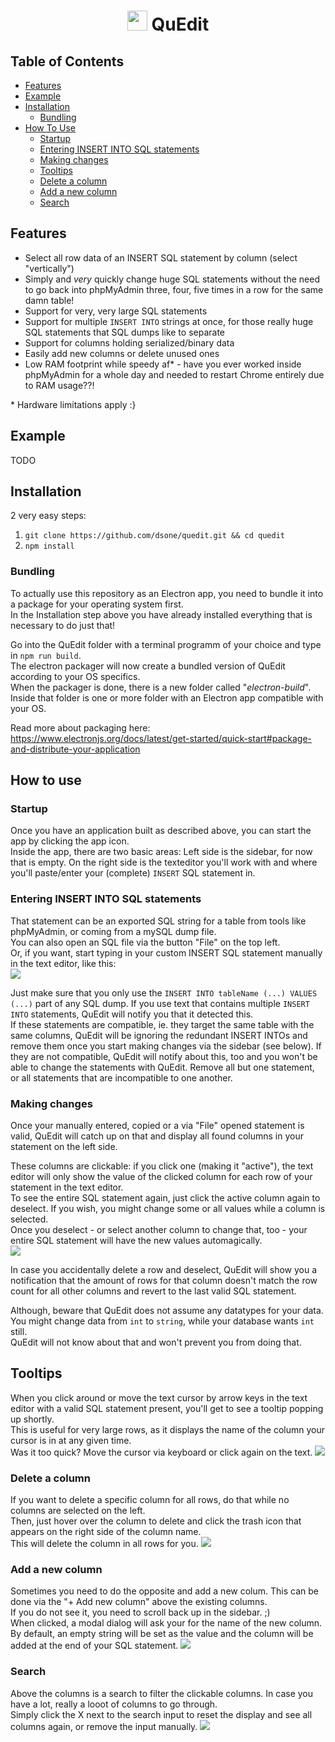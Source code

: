 <h1 align="center">
	<a href="https://github.com/dsone/quedit.git" target="_blank" rel="noopener noreferrer"><img src="src/img/logo.png?raw=true" width="32px"/></a> QuEdit
</h1>

## Table of Contents
- [Features](#features)
- [Example](#example)
- [Installation](#installation)
    - [Bundling](#bundling)
- [How To Use](#how-to-use)
    - [Startup](#startup)
    - [Entering INSERT INTO SQL statements](#entering-insert-into-sql-statements)
    - [Making changes](#making-changes)
    - [Tooltips](#tooltips)
    - [Delete a column](#delete-a-column)
    - [Add a new column](#add-a-new-column)
    - [Search](#search)

## Features
- Select all row data of an INSERT SQL statement by column (select "vertically")
- Simply and _very_ quickly change huge SQL statements without the need to go back into phpMyAdmin three, four, five times in a row for the same damn table!
- Support for very, very large SQL statements
- Support for multiple `INSERT INTO` strings at once, for those really huge SQL statements that SQL dumps like to separate
- Support for columns holding serialized/binary data
- Easily add new columns or delete unused ones
- Low RAM footprint while speedy af* - have you ever worked inside phpMyAdmin for a whole day and needed to restart Chrome entirely due to RAM usage??!

\* Hardware limitations apply :} 

## Example
TODO

## Installation
2 very easy steps:
1. `git clone https://github.com/dsone/quedit.git && cd quedit`
2. `npm install`

### Bundling
To actually use this repository as an Electron app, you need to bundle it into a package for your operating system first.  
In the Installation step above you have already installed everything that is necessary to do just that!  
  
Go into the QuEdit folder with a terminal programm of your choice and type in `npm run build`.  
The electron packager will now create a bundled version of QuEdit according to your OS specifics.  
When the packager is done, there is a new folder called "_electron-build_".  
Inside that folder is one or more folder with an Electron app compatible with your OS.
  
Read more about packaging here:
https://www.electronjs.org/docs/latest/get-started/quick-start#package-and-distribute-your-application

## How to use

### Startup
Once you have an application built as described above, you can start the app by clicking the app icon.  
Inside the app, there are two basic areas: Left side is the sidebar, for now that is empty.
On the right side is the texteditor you'll work with and where you'll paste/enter your (complete) `INSERT` SQL statement in.
  
### Entering INSERT INTO SQL statements
That statement can be an exported SQL string for a table from tools like phpMyAdmin, or coming from a mySQL dump file.  
You can also open an SQL file via the button "File" on the top left.  
Or, if you want, start typing in your custom INSERT SQL statement manually in the text editor, like this:  
<img src="./src/img/manual_input.gif" />
  

Just make sure that you only use the `INSERT INTO tableName (...) VALUES (...)` part of any SQL dump. If you use text that contains multiple `INSERT INTO` statements, QuEdit will notify you that it detected this.  
If these statements are compatible, ie. they target the same table with the same columns, QuEdit will be ignoring the redundant INSERT INTOs and remove them once you start making changes via the sidebar (see below). If they are not compatible, QuEdit will notify about this, too and you won't be able to change the statements with QuEdit. Remove all but one statement, or all statements that are incompatible to one another.
  
### Making changes
Once your manually entered, copied or a via "File" opened statement is valid, QuEdit will catch up on that and display all found columns in your statement on the left side.  
  
These columns are clickable: if you click one (making it "active"), the text editor will only show the value of the clicked column for each row of your statement in the text editor.  
To see the entire SQL statement again, just click the active column again to deselect. If you wish, you might change some or all values while a column is selected.  
Once you deselect - or select another column to change that, too - your entire SQL statement will have the new values automagically.  
<img src="./src/img/edit.gif" />
  
In case you accidentally delete a row and deselect, QuEdit will show you a notification that the amount of rows for that column doesn't match the row count for all other columns and revert to the last valid SQL statement.  
  
Although, beware that QuEdit does not assume any datatypes for your data. You might change data from `int` to `string`, while your database wants `int` still.  
QuEdit will not know about that and won't prevent you from doing that.


## Tooltips
When you click around or move the text cursor by arrow keys in the text editor with a valid SQL statement present, you'll get to see a tooltip popping up shortly.  
This is useful for very large rows, as it displays the name of the column your cursor is in at any given time.  
Was it too quick? Move the cursor via keyboard or click again on the text.
<img src="./src/img/tool_tip.gif" />

### Delete a column
If you want to delete a specific column for all rows, do that while no columns are selected on the left.  
Then, just hover over the column to delete and click the trash icon that appears on the right side of the column name.  
This will delete the column in all rows for you.
<img src="./src/img/remove_column.gif" />

### Add a new column
Sometimes you need to do the opposite and add a new colum. This can be done via the "+ Add new column" above the existing columns.  
If you do not see it, you need to scroll back up in the sidebar. ;)  
When clicked, a modal dialog will ask your for the name of the new column. By default, an empty string will be set as the value and the column will be added at the end of your SQL statement.
<img src="./src/img/add_column.gif" />

### Search
Above the columns is a search to filter the clickable columns. In case you have a lot, really a looot of columns to go through.  
Simply click the X next to the search input to reset the display and see all columns again, or remove the input manually.
<img src="./src/img/search.gif" />